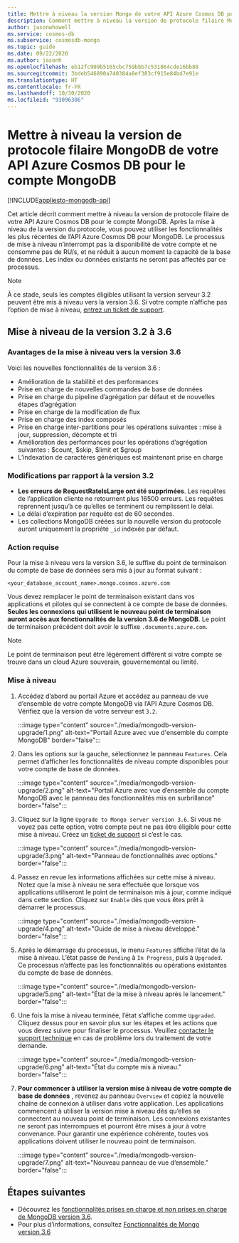 ```yaml
---
title: Mettre à niveau la version Mongo de votre API Azure Cosmos DB pour le compte MongoDB
description: Comment mettre à niveau la version de protocole filaire MongoDB pour l’API existante Azure Cosmos DB pour les comptes MongoDB
author: jasonwhowell
ms.service: cosmos-db
ms.subservice: cosmosdb-mongo
ms.topic: guide
ms.date: 09/22/2020
ms.author: jasonh
ms.openlocfilehash: eb12fc909b5165cbc759bbb7c531864cde16bb88
ms.sourcegitcommit: 3bdeb546890a740384a8ef383cf915e84bd7e91e
ms.translationtype: HT
ms.contentlocale: fr-FR
ms.lasthandoff: 10/30/2020
ms.locfileid: "93096306"
---
```

# <a name="upgrade-the-mongodb-wire-protocol-version-of-your-azure-cosmos-dbs-api-for-mongodb-account"></a>Mettre à niveau la version de protocole filaire MongoDB de votre API Azure Cosmos DB pour le compte MongoDB
[!INCLUDE[appliesto-mongodb-api](includes/appliesto-mongodb-api.md)]

Cet article décrit comment mettre à niveau la version de protocole filaire de votre API Azure Cosmos DB pour le compte MongoDB. Après la mise à niveau de la version du protocole, vous pouvez utiliser les fonctionnalités les plus récentes de l’API Azure Cosmos DB pour MongoDB. Le processus de mise à niveau n’interrompt pas la disponibilité de votre compte et ne consomme pas de RU/s, et ne réduit à aucun moment la capacité de la base de données. Les index ou données existants ne seront pas affectés par ce processus.

>[!Note]
> À ce stade, seuls les comptes éligibles utilisant la version serveur 3.2 peuvent être mis à niveau vers la version 3.6. Si votre compte n’affiche pas l’option de mise à niveau, [entrez un ticket de support](https://portal.azure.com/?#blade/Microsoft_Azure_Support/HelpAndSupportBlade).

## <a name="upgrading-from-version-32-to-36"></a>Mise à niveau de la version 3.2 à 3.6

### <a name="benefits-of-upgrading-to-version-36"></a>Avantages de la mise à niveau vers la version 3.6

Voici les nouvelles fonctionnalités de la version 3.6 :
- Amélioration de la stabilité et des performances
- Prise en charge de nouvelles commandes de base de données
- Prise en charge du pipeline d’agrégation par défaut et de nouvelles étapes d’agrégation
- Prise en charge de la modification de flux
- Prise en charge des index composés
- Prise en charge inter-partitions pour les opérations suivantes : mise à jour, suppression, décompte et tri
- Amélioration des performances pour les opérations d’agrégation suivantes : $count, $skip, $limit et $group
- L’indexation de caractères génériques est maintenant prise en charge

### <a name="changes-from-version-32"></a>Modifications par rapport à la version 3.2

- **Les erreurs de RequestRateIsLarge ont été supprimées**. Les requêtes de l’application cliente ne retournent plus 16500 erreurs. Les requêtes reprennent jusqu’à ce qu’elles se terminent ou remplissent le délai.
- Le délai d’expiration par requête est de 60 secondes.
- Les collections MongoDB créées sur la nouvelle version du protocole auront uniquement la propriété `_id` indexée par défaut.

### <a name="action-required"></a>Action requise

Pour la mise à niveau vers la version 3.6, le suffixe du point de terminaison du compte de base de données sera mis à jour au format suivant :

```
<your_database_account_name>.mongo.cosmos.azure.com
```

Vous devez remplacer le point de terminaison existant dans vos applications et pilotes qui se connectent à ce compte de base de données. **Seules les connexions qui utilisent le nouveau point de terminaison auront accès aux fonctionnalités de la version 3.6 de MongoDB**. Le point de terminaison précédent doit avoir le suffixe `.documents.azure.com`.

>[!Note]
> Le point de terminaison peut être légèrement différent si votre compte se trouve dans un cloud Azure souverain, gouvernemental ou limité.

### <a name="how-to-upgrade"></a>Mise à niveau

1. Accédez d’abord au portail Azure et accédez au panneau de vue d’ensemble de votre compte MongoDB via l’API Azure Cosmos DB. Vérifiez que la version de votre serveur est `3.2`. 

    :::image type="content" source="./media/mongodb-version-upgrade/1.png" alt-text="Portail Azure avec vue d'ensemble du compte MongoDB" border="false":::

2. Dans les options sur la gauche, sélectionnez le panneau `Features`. Cela permet d’afficher les fonctionnalités de niveau compte disponibles pour votre compte de base de données.

    :::image type="content" source="./media/mongodb-version-upgrade/2.png" alt-text="Portail Azure avec vue d’ensemble du compte MongoDB avec le panneau des fonctionnalités mis en surbrillance" border="false":::

3. Cliquez sur la ligne `Upgrade to Mongo server version 3.6`. Si vous ne voyez pas cette option, votre compte peut ne pas être éligible pour cette mise à niveau. Créez un [ticket de support](https://portal.azure.com/?#blade/Microsoft_Azure_Support/HelpAndSupportBlade) si c’est le cas.

    :::image type="content" source="./media/mongodb-version-upgrade/3.png" alt-text="Panneau de fonctionnalités avec options." border="false":::

4. Passez en revue les informations affichées sur cette mise à niveau. Notez que la mise à niveau ne sera effectuée que lorsque vos applications utiliseront le point de terminaison mis à jour, comme indiqué dans cette section. Cliquez sur `Enable` dès que vous êtes prêt à démarrer le processus.

    :::image type="content" source="./media/mongodb-version-upgrade/4.png" alt-text="Guide de mise à niveau développé." border="false":::

5. Après le démarrage du processus, le menu `Features` affiche l’état de la mise à niveau. L’état passe de `Pending` à `In Progress`, puis à `Upgraded`. Ce processus n’affecte pas les fonctionnalités ou opérations existantes du compte de base de données.

    :::image type="content" source="./media/mongodb-version-upgrade/5.png" alt-text="État de la mise à niveau après le lancement." border="false":::

6. Une fois la mise à niveau terminée, l’état s’affiche comme `Upgraded`. Cliquez dessus pour en savoir plus sur les étapes et les actions que vous devez suivre pour finaliser le processus. Veuillez [contacter le support technique](https://azure.microsoft.com/en-us/support/create-ticket/) en cas de problème lors du traitement de votre demande.

    :::image type="content" source="./media/mongodb-version-upgrade/6.png" alt-text="État du compte mis à niveau." border="false":::

7. **Pour commencer à utiliser la version mise à niveau de votre compte de base de données** , revenez au panneau `Overview` et copiez la nouvelle chaîne de connexion à utiliser dans votre application. Les applications commencent à utiliser la version mise à niveau dès qu’elles se connectent au nouveau point de terminaison. Les connexions existantes ne seront pas interrompues et pourront être mises à jour à votre convenance. Pour garantir une expérience cohérente, toutes vos applications doivent utiliser le nouveau point de terminaison.

    :::image type="content" source="./media/mongodb-version-upgrade/7.png" alt-text="Nouveau panneau de vue d’ensemble." border="false":::

## <a name="next-steps"></a>Étapes suivantes

- Découvrez les [fonctionnalités prises en charge et non prises en charge de MongoDB version 3.6](mongodb-feature-support-36.md).
- Pour plus d’informations, consultez [Fonctionnalités de Mongo version 3.6](https://devblogs.microsoft.com/cosmosdb/azure-cosmos-dbs-api-for-mongodb-now-supports-server-version-3-6/)
